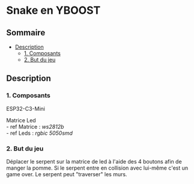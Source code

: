 # Snake en YBOOST

## Sommaire

- [Description](#description)
    - [1. Composants](#1-composants)
    - [2. But du jeu](#2-but-du-jeu)

## Description

### 1. Composants

ESP32-C3-Mini

Matrice Led  
    - ref Matrice : *ws2812b*  
    - ref Leds : *rgbic 5050smd*

### 2. But du jeu

Déplacer le serpent sur la matrice de led à l'aide des 4 boutons afin de manger la pomme.
Si le serpent entre en collision avec lui-même c'est un game over.
Le serpent peut "traverser" les murs.

